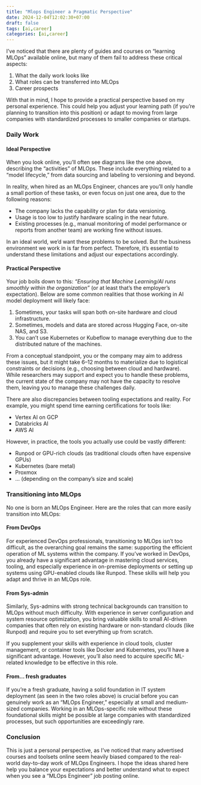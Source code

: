 ```yaml
---
title: "Mlops Engineer a Pragmatic Perspective"
date: 2024-12-04T12:02:30+07:00
draft: false
tags: [ai,career]
categories: [ai,career]
---
```

I’ve noticed that there are plenty of guides and courses on “learning MLOps” available online, but many of them fail to address these critical aspects:  

1. What the daily work looks like  
2. What roles can be transferred into MLOps  
3. Career prospects  

With that in mind, I hope to provide a practical perspective based on my personal experience. This could help you adjust your learning path (if you’re planning to transition into this position) or adapt to moving from large companies with standardized processes to smaller companies or startups.  

### Daily Work  

#### **Ideal Perspective**  

When you look online, you’ll often see diagrams like the one above, describing the “activities” of MLOps. These include everything related to a “model lifecycle,” from data sourcing and labeling to versioning and beyond.  

In reality, when hired as an MLOps Engineer, chances are you’ll only handle a small portion of these tasks, or even focus on just one area, due to the following reasons:  

- The company lacks the capability or plan for data versioning.  
- Usage is too low to justify hardware scaling in the near future.  
- Existing processes (e.g., manual monitoring of model performance or reports from another team) are working fine without issues.  

In an ideal world, we’d want these problems to be solved. But the business environment we work in is far from perfect. Therefore, it’s essential to understand these limitations and adjust our expectations accordingly.  

#### **Practical Perspective**  

Your job boils down to this: *“Ensuring that Machine Learning/AI runs smoothly within the organization”* (or at least that’s the employer’s expectation). Below are some common realities that those working in AI model deployment will likely face:  

1. Sometimes, your tasks will span both on-site hardware and cloud infrastructure.  
2. Sometimes, models and data are stored across Hugging Face, on-site NAS, and S3.  
3. You can’t use Kubernetes or Kubeflow to manage everything due to the distributed nature of the machines.  

From a conceptual standpoint, you or the company may aim to address these issues, but it might take 6–12 months to materialize due to logistical constraints or decisions (e.g., choosing between cloud and hardware). While researchers may support and expect you to handle these problems, the current state of the company may not have the capacity to resolve them, leaving you to manage these challenges daily.  

There are also discrepancies between tooling expectations and reality. For example, you might spend time earning certifications for tools like:  

- Vertex AI on GCP  
- Databricks AI  
- AWS AI  

However, in practice, the tools you actually use could be vastly different:  

- Runpod or GPU-rich clouds (as traditional clouds often have expensive GPUs)  
- Kubernetes (bare metal)  
- Proxmox  
- … (depending on the company’s size and scale)  

### Transitioning into MLOps  

No one is born an MLOps Engineer. Here are the roles that can more easily transition into MLOps:  

#### **From DevOps**  

For experienced DevOps professionals, transitioning to MLOps isn’t too difficult, as the overarching goal remains the same: supporting the efficient operation of ML systems within the company. If you’ve worked in DevOps, you already have a significant advantage in mastering cloud services, tooling, and especially experience in on-premise deployments or setting up systems using GPU-enabled clouds like Runpod. These skills will help you adapt and thrive in an MLOps role.  

#### **From Sys-admin**  

Similarly, Sys-admins with strong technical backgrounds can transition to MLOps without much difficulty. With experience in server configuration and system resource optimization, you bring valuable skills to small AI-driven companies that often rely on existing hardware or non-standard clouds (like Runpod) and require you to set everything up from scratch.  

If you supplement your skills with experience in cloud tools, cluster management, or container tools like Docker and Kubernetes, you’ll have a significant advantage. However, you’ll also need to acquire specific ML-related knowledge to be effective in this role.  

#### **From… fresh graduates**  

If you’re a fresh graduate, having a solid foundation in IT system deployment (as seen in the two roles above) is crucial before you can genuinely work as an “MLOps Engineer,” especially at small and medium-sized companies. Working in an MLOps-specific role without these foundational skills might be possible at large companies with standardized processes, but such opportunities are exceedingly rare.  

### Conclusion  

This is just a personal perspective, as I’ve noticed that many advertised courses and toolsets online seem heavily biased compared to the real-world day-to-day work of MLOps Engineers. I hope the ideas shared here help you balance your expectations and better understand what to expect when you see a “MLOps Engineer” job posting online.
